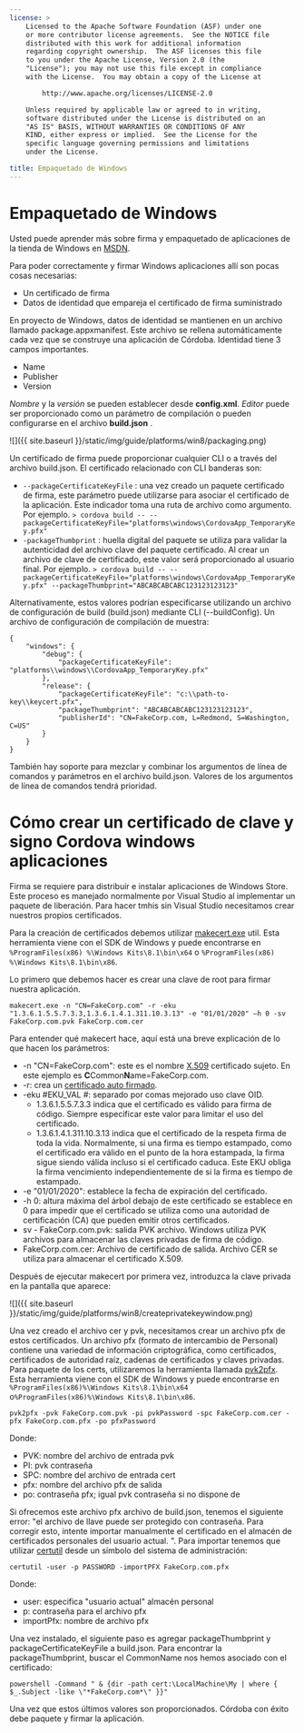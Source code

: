 ```yaml
---
license: >
    Licensed to the Apache Software Foundation (ASF) under one
    or more contributor license agreements.  See the NOTICE file
    distributed with this work for additional information
    regarding copyright ownership.  The ASF licenses this file
    to you under the Apache License, Version 2.0 (the
    "License"); you may not use this file except in compliance
    with the License.  You may obtain a copy of the License at

        http://www.apache.org/licenses/LICENSE-2.0

    Unless required by applicable law or agreed to in writing,
    software distributed under the License is distributed on an
    "AS IS" BASIS, WITHOUT WARRANTIES OR CONDITIONS OF ANY
    KIND, either express or implied.  See the License for the
    specific language governing permissions and limitations
    under the License.

title: Empaquetado de Windows
---
```


# Empaquetado de Windows

Usted puede aprender más sobre firma y empaquetado de aplicaciones de la tienda de Windows en [MSDN](https://msdn.microsoft.com/en-us/library/hh446593(v=vs.85).aspx).

Para poder correctamente y firmar Windows aplicaciones allí son pocas cosas necesarias:

  * Un certificado de firma
  * Datos de identidad que empareja el certificado de firma suministrado

En proyecto de Windows, datos de identidad se mantienen en un archivo llamado package.appxmanifest. Este archivo se rellena automáticamente cada vez que se construye una aplicación de Córdoba. Identidad tiene 3 campos importantes.

  * Name
  * Publisher
  * Version

*Nombre* y la *versión* se pueden establecer desde **config.xml**. *Editor* puede ser proporcionado como un parámetro de compilación o pueden configurarse en el archivo **build.json** .

![]({{ site.baseurl }}/static/img/guide/platforms/win8/packaging.png)

Un certificado de firma puede proporcionar cualquier CLI o a través del archivo build.json. El certificado relacionado con CLI banderas son:

  * `--packageCertificateKeyFile` : una vez creado un paquete certificado de firma, este parámetro puede utilizarse para asociar el certificado de la aplicación. Este indicador toma una ruta de archivo como argumento. Por ejemplo. `> cordova build -- --packageCertificateKeyFile="platforms\windows\CordovaApp_TemporaryKey.pfx"`
  * `-packageThumbprint` : huella digital del paquete se utiliza para validar la autenticidad del archivo clave del paquete certificado. Al crear un archivo de clave de certificado, este valor será proporcionado al usuario final. Por ejemplo. `> cordova build -- --packageCertificateKeyFile="platforms\windows\CordovaApp_TemporaryKey.pfx" --packageThumbprint="ABCABCABCABC123123123123"`

Alternativamente, estos valores podrían especificarse utilizando un archivo de configuración de build (build.json) mediante CLI (--buildConfig). Un archivo de configuración de compilación de muestra:

    {
        "windows": {
            "debug": {
                "packageCertificateKeyFile": "platforms\\windows\\CordovaApp_TemporaryKey.pfx"
            },
            "release": {
                "packageCertificateKeyFile": "c:\\path-to-key\\keycert.pfx",
                "packageThumbprint": "ABCABCABCABC123123123123",
                "publisherId": "CN=FakeCorp.com, L=Redmond, S=Washington, C=US"
            }
        }
    }
    

También hay soporte para mezclar y combinar los argumentos de línea de comandos y parámetros en el archivo build.json. Valores de los argumentos de línea de comandos tendrá prioridad.

# Cómo crear un certificado de clave y signo Cordova windows aplicaciones

Firma se requiere para distribuir e instalar aplicaciones de Windows Store. Este proceso es manejado normalmente por Visual Studio al implementar un paquete de liberación. Para hacer tmhis sin Visual Studio necesitamos crear nuestros propios certificados.

Para la creación de certificados debemos utilizar [makecert.exe](https://msdn.microsoft.com/en-us/library/ff548309(v=vs.85).aspx) util. Esta herramienta viene con el SDK de Windows y puede encontrarse en `%ProgramFiles(x86) %\Windows Kits\8.1\bin\x64` o `%ProgramFiles(x86) %\Windows Kits\8.1\bin\x86`.

Lo primero que debemos hacer es crear una clave de root para firmar nuestra aplicación.

`makecert.exe -n "CN=FakeCorp.com" -r -eku "1.3.6.1.5.5.7.3.3,1.3.6.1.4.1.311.10.3.13" -e "01/01/2020" –h 0 -sv FakeCorp.com.pvk FakeCorp.com.cer`

Para entender qué makecert hace, aquí está una breve explicación de lo que hacen los parámetros:

  * -n "CN=FakeCorp.com": este es el nombre [X.509](http://en.wikipedia.org/wiki/X.509) certificado sujeto. En este ejemplo es **C**Common**N**ame=FakeCorp.com.
  * -r: crea un [certificado auto firmado](http://en.wikipedia.org/wiki/Self-signed_certificate).
  * -eku #EKU_VAL #: separado por comas mejorado uso clave OID. 
      * 1.3.6.1.5.5.7.3.3 indica que el certificado es válido para firma de código. Siempre especificar este valor para limitar el uso del certificado.
      * 1.3.6.1.4.1.311.10.3.13 indica que el certificado de la respeta firma de toda la vida. Normalmente, si una firma es tiempo estampado, como el certificado era válido en el punto de la hora estampada, la firma sigue siendo válida incluso si el certificado caduca. Este EKU obliga la firma vencimiento independientemente de si la firma es tiempo de estampado.
  * -e "01/01/2020": establece la fecha de expiración del certificado. 
  * -h 0: altura máxima del árbol debajo de este certificado se establece en 0 para impedir que el certificado se utiliza como una autoridad de certificación (CA) que pueden emitir otros certificados.
  * sv - FakeCorp.com.pvk: salida PVK archivo. Windows utiliza PVK archivos para almacenar las claves privadas de firma de código.
  * FakeCorp.com.cer: Archivo de certificado de salida. Archivo CER se utiliza para almacenar el certificado X.509.

Después de ejecutar makecert por primera vez, introduzca la clave privada en la pantalla que aparece:

![]({{ site.baseurl }}/static/img/guide/platforms/win8/createprivatekeywindow.png)

Una vez creado el archivo cer y pvk, necesitamos crear un archivo pfx de estos certificados. Un archivo pfx (formato de intercambio de Personal) contiene una variedad de información criptográfica, como certificados, certificados de autoridad raíz, cadenas de certificados y claves privadas. Para paquete de los certs, utilizaremos la herramienta llamada [pvk2pfx](https://msdn.microsoft.com/en-us/library/ff550672(v=vs.85).aspx). Esta herramienta viene con el SDK de Windows y puede encontrarse en `%ProgramFiles(x86)%\Windows Kits\8.1\bin\x64` o`%ProgramFiles(x86)%\Windows Kits\8.1\bin\x86`.

`pvk2pfx -pvk FakeCorp.com.pvk -pi pvkPassword -spc FakeCorp.com.cer -pfx FakeCorp.com.pfx -po pfxPassword`

Donde:

  * PVK: nombre del archivo de entrada pvk
  * PI: pvk contraseña
  * SPC: nombre del archivo de entrada cert
  * pfx: nombre del archivo pfx de salida
  * po: contraseña pfx; igual pvk contraseña si no dispone de

Si ofrecemos este archivo pfx archivo de build.json, tenemos el siguiente error: "el archivo de llave puede ser protegido con contraseña. Para corregir esto, intente importar manualmente el certificado en el almacén de certificados personales del usuario actual. ". Para importar tenemos que utilizar [certutil](https://technet.microsoft.com/en-us/library/ee624045(v=ws.10).aspx) desde un símbolo del sistema de administración:

`certutil -user -p PASSWORD -importPFX FakeCorp.com.pfx`

Donde:

  * user: especifica "usuario actual" almacén personal
  * p: contraseña para el archivo pfx
  * importPfx: nombre de archivo pfx

Una vez instalado, el siguiente paso es agregar packageThumbprint y packageCertificateKeyFile a build.json. Para encontrar la packageThumbprint, buscar el CommonName nos hemos asociado con el certificado:

`powershell -Command " & {dir -path cert:\LocalMachine\My | where { $_.Subject -like \"*FakeCorp.com*\" }}"`

Una vez que estos últimos valores son proporcionados. Córdoba con éxito debe paquete y firmar la aplicación.
